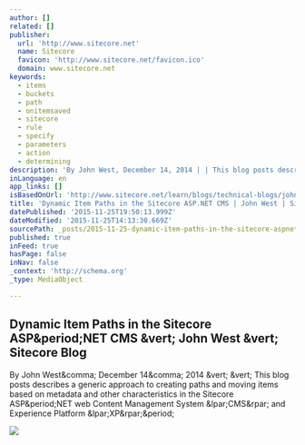 ```yaml
---
author: []
related: []
publisher:
  url: 'http://www.sitecore.net'
  name: Sitecore
  favicon: 'http://www.sitecore.net/favicon.ico'
  domain: www.sitecore.net
keywords:
  - items
  - buckets
  - path
  - onitemsaved
  - sitecore
  - rule
  - specify
  - parameters
  - action
  - determining
description: 'By John West, December 14, 2014 | | This blog posts describes a generic approach to creating paths and moving items based on metadata and other characteristics in the Sitecore ASP.NET web Content Management System (CMS) and Experience Platform (XP).'
inLanguage: en
app_links: []
isBasedOnUrl: 'http://www.sitecore.net/learn/blogs/technical-blogs/john-west-sitecore-blog/posts/2014/12/dynamic-item-paths-in-the-sitecore-aspnet-cms.aspx'
title: 'Dynamic Item Paths in the Sitecore ASP.NET CMS | John West | Sitecore Blog'
datePublished: '2015-11-25T19:50:13.999Z'
dateModified: '2015-11-25T14:13:30.669Z'
sourcePath: _posts/2015-11-25-dynamic-item-paths-in-the-sitecore-aspnet-cms-or-john-west-or.md
published: true
inFeed: true
hasPage: false
inNav: false
_context: 'http://schema.org'
_type: MediaObject

---
```

<article style=""><h1>Dynamic Item Paths in the Sitecore ASP&amp;period;NET CMS &amp;vert; John West &amp;vert; Sitecore Blog</h1><p>By John West&amp;comma; December 14&amp;comma; 2014 &amp;vert; &amp;vert; This blog posts describes a generic approach to creating paths and moving items based on metadata and other characteristics in the Sitecore ASP&amp;period;NET web Content Management System &amp;lpar;CMS&amp;rpar; and Experience Platform &amp;lpar;XP&amp;rpar;&amp;period;</p><img src="http://dijaxps1e29ue.cloudfront.net/~/media/Community/Author%20Profiles/John%20West.ashx?ts=111210080949292&amp;h=108&amp;la=en&amp;w=108" /></article>